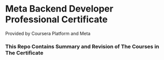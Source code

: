 # Meta Backend Developer Professional Certificate 
Provided by Coursera Platform and Meta

### This Repo Contains Summary and Revision of The Courses in The Certificate

